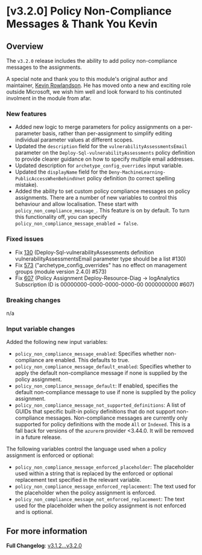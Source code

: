 # [v3.2.0] Policy Non-Compliance Messages & Thank You Kevin

## Overview

The `v3.2.0` release includes the ability to add policy non-compliance messages to the assignments.

A special note and thank you to this module's original author and maintainer, [Kevin Rowlandson](https://github.com/krowlandson).
He has moved onto a new and exciting role outside Microsoft, we wish him well and look forward to his continuted involment in the module from afar.

### New features

- Added new logic to merge parameters for policy assignments on a per-parameter basis, rather than per-assignment to simplify editing individual parameter values at different scopes.
- Updated the `description` field for the `vulnerabilityAssessmentsEmail` parameter on the `Deploy-Sql-vulnerabilityAssessments` policy definition to provide clearer guidance on how to specify multiple email addresses.
- Updated description for `archetype_config_overrides` input variable.
- Updated the `displayName` field for the `Deny-MachineLearning-PublicAccessWhenBehindVnet` policy definition (to correct spelling mistake).
- Added the ability to set custom policy compliance messages on policy assignments. There are a number of new variables to control this behaviour and allow localisation. These start with `policy_non_compliance_message_`. This feature is on by default. To turn this functionality off, you can specify `policy_non_compliance_message_enabled = false`.

### Fixed issues

- Fix [130](https://github.com/Azure/Enterprise-Scale/issues/130) (Deploy-Sql-vulnerabilityAssessments definition vulnerabilityAssessmentsEmail parameter type should be a list #130)
- Fix [573](https://github.com/Azure/Enterprise-Scale/issues/573) ("archetype_config_overrides" has no effect on management groups (module version 2.4.0) #573)
- Fix [607](https://github.com/Azure/Enterprise-Scale/issues/607) (Policy Assignment Deploy-Resource-Diag -> logAnalytics Subscription ID is 00000000-0000-0000-0000-00 0000000000 #607)

### Breaking changes

n/a

### Input variable changes

Added the following new input variables:

- `policy_non_compliance_message_enabled`: Specifies whether non-compliance are enabled. This defaults to true.
- `policy_non_compliance_message_default_enabled`: Specifies whether to apply the default non-compliance message if none is supplied by the policy assignment.
- `policy_non_compliance_message_default`: If enabled, specifies the default non-compliance message to use if none is supplied by the policy assignment.
- `policy_non_compliance_message_not_supported_definitions`: A list of GUIDs that specific built-in policy definitions that do not support non-compliance messages. Non-compliance messages are currently only supported for policy definitions with the mode `All` or `Indexed`. This is a fall back for versions of the `azurerm` provider <3.44.0. It will be removed in a future release.

The following variables control the language used when a policy assignment is enforced or optional:

- `policy_non_compliance_message_enforced_placeholder`: The placeholder used within a string that is replaced by the enforced or optional replacement text specified in the relevant variable.
- `policy_non_compliance_message_enforced_replacement`: The text used for the placeholder when the policy assignment is enforced.
- `policy_non_compliance_message_not_enforced_replacement`: The text used for the placeholder when the policy assignment is not enforced and is optional.

## For more information

**Full Changelog**: [v3.1.2...v3.2.0](https://github.com/Azure/terraform-azurerm-caf-enterprise-scale/compare/v3.1.2...v3.2.0)
